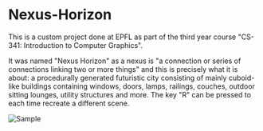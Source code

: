 # Nexus-Horizon
This is a custom project done at EPFL as part of the third year course "CS-341: Introduction to Computer Graphics".

It was named "Nexus Horizon" as a nexus is "a connection or series of connections linking two or more things" and this is precisely what it is about: a procedurally generated futuristic city consisting of mainly cuboid-like buildings containing windows, doors, lamps, railings, couches, outdoor sitting lounges, utility structures and more. The key "R" can be pressed to each time recreate a different scene.

![Sample](https://github.com/GitC0der/Nexus-Horizon/assets/100197723/b206b391-5d76-4aee-80d8-db484c9c82f3)
